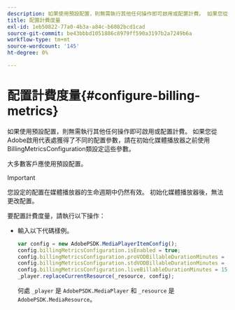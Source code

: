 ```yaml
---
description: 如果使用預設配置，則無需執行其他任何操作即可啟用或配置計費。 如果您從Adobe啟用代表處獲得了不同的配置參數，請在初始化媒體播放器之前使用BillingMetricsConfiguration類設定這些參數。
title: 配置計費度量
exl-id: 1eb50822-77a0-4b3a-a84c-b6082bcd1cad
source-git-commit: be43bbbd1051886c8979ff590a3197b2a7249b6a
workflow-type: tm+mt
source-wordcount: '145'
ht-degree: 0%

---
```


# 配置計費度量{#configure-billing-metrics}

如果使用預設配置，則無需執行其他任何操作即可啟用或配置計費。 如果您從Adobe啟用代表處獲得了不同的配置參數，請在初始化媒體播放器之前使用BillingMetricsConfiguration類設定這些參數。

大多數客戶應使用預設配置。

>[!IMPORTANT]
>
>您設定的配置在媒體播放器的生命週期中仍然有效。 初始化媒體播放器後，無法更改配置。

要配置計費度量，請執行以下操作：

* 輸入以下代碼樣例。

   ```js
   var config = new AdobePSDK.MediaPlayerItemConfig(); 
   config.billingMetricsConfiguration.isEnabled = true; 
   config.billingMetricsConfiguration.proVODBillableDurationMinutes = 60; 
   config.billingMetricsConfiguration.stdVODBillableDurationMinutes = 30; 
   config.billingMetricsConfiguration.liveBillableDurationMinutes = 15; 
   _player.replaceCurrentResource(_resource, config);
   ```

   何處 `_player` 是 `AdobePSDK.MediaPlayer` 和 `_resource` 是 `AdobePSDK.MediaResource`。

